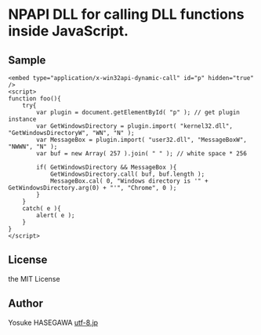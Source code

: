 NPAPI DLL for calling DLL functions inside JavaScript.
======================================================

Sample
------
	<embed type="application/x-win32api-dynamic-call" id="p" hidden="true" />
	<script>
	function foo(){
	    try{
	        var plugin = document.getElementById( "p" ); // get plugin instance
	        var GetWindowsDirectory = plugin.import( "kernel32.dll", "GetWindowsDirectoryW", "WN", "N" );
	        var MessageBox = plugin.import( "user32.dll", "MessageBoxW", "NWWN", "N" );
	        var buf = new Array( 257 ).join( " " ); // white space * 256

	        if( GetWindowsDirectory && MessageBox ){
	            GetWindowsDirectory.call( buf, buf.length );
	            MessageBox.cal( 0, "Windows directory is '" + GetWindowsDirectory.arg(0) + "'", "Chrome", 0 );
	        }
	    }
	    catch( e ){
	        alert( e );
	    }
	}
	</script>
    

License
-------
the MIT License


Author
------
Yosuke HASEGAWA  [utf-8.jp](http://utf-8.jp/)




